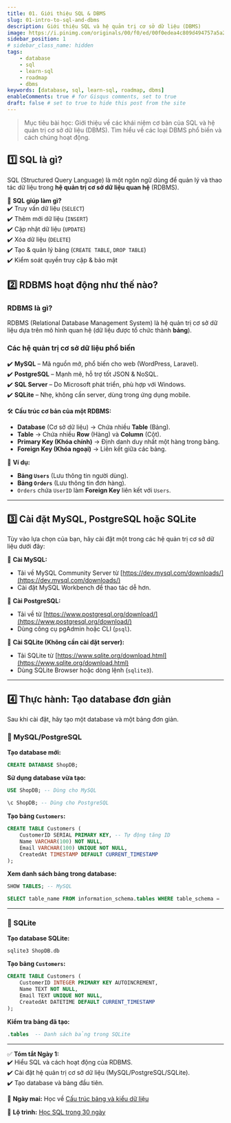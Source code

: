 ```yaml
---
title: 01. Giới thiệu SQL & DBMS
slug: 01-intro-to-sql-and-dbms
description: Giới thiệu SQL và hệ quản trị cơ sở dữ liệu (DBMS)
image: https://i.pinimg.com/originals/00/f0/ed/00f0edea4c809d494757a5a251291cfe.jpg
sidebar_position: 1
# sidebar_class_name: hidden
tags:
    - database
    - sql
    - learn-sql
    - roadmap
    - dbms
keywords: [database, sql, learn-sql, roadmap, dbms]
enableComments: true # for Gisqus comments, set to true
draft: false # set to true to hide this post from the site
---
```


> Mục tiêu bài học: Giới thiệu về các khái niệm cơ bản của SQL và hệ quản trị cơ sở dữ liệu (DBMS). Tìm hiểu về các loại DBMS phổ biến và cách chúng hoạt động.

## **1️⃣ SQL là gì?**  
SQL (Structured Query Language) là một ngôn ngữ dùng để quản lý và thao tác dữ liệu trong **hệ quản trị cơ sở dữ liệu quan hệ** (RDBMS).  

🔹 **SQL giúp làm gì?**  
✔️ Truy vấn dữ liệu (`SELECT`)  
✔️ Thêm mới dữ liệu (`INSERT`)  
✔️ Cập nhật dữ liệu (`UPDATE`)  
✔️ Xóa dữ liệu (`DELETE`)  
✔️ Tạo & quản lý bảng (`CREATE TABLE`, `DROP TABLE`)  
✔️ Kiểm soát quyền truy cập & bảo mật  

## **2️⃣ RDBMS hoạt động như thế nào?**  
### RDBMS là gì?
RDBMS (Relational Database Management System) là hệ quản trị cơ sở dữ liệu dựa trên mô hình quan hệ (dữ liệu được tổ chức thành **bảng**).  

### Các hệ quản trị cơ sở dữ liệu phổ biến  
✔️ **MySQL** – Mã nguồn mở, phổ biến cho web (WordPress, Laravel).  
✔️ **PostgreSQL** – Mạnh mẽ, hỗ trợ tốt JSON & NoSQL.  
✔️ **SQL Server** – Do Microsoft phát triển, phù hợp với Windows.  
✔️ **SQLite** – Nhẹ, không cần server, dùng trong ứng dụng mobile.  

🛠 **Cấu trúc cơ bản của một RDBMS:**  
- **Database** (Cơ sở dữ liệu) → Chứa nhiều **Table** (Bảng).  
- **Table** → Chứa nhiều **Row** (Hàng) và **Column** (Cột).  
- **Primary Key (Khóa chính)** → Định danh duy nhất một hàng trong bảng.  
- **Foreign Key (Khóa ngoại)** → Liên kết giữa các bảng.  

📌 **Ví dụ:**  
- **Bảng `Users`** (Lưu thông tin người dùng).  
- **Bảng `Orders`** (Lưu thông tin đơn hàng).  
- `Orders` chứa `UserID` làm **Foreign Key** liên kết với `Users`.  

---

## **3️⃣ Cài đặt MySQL, PostgreSQL hoặc SQLite**  
Tùy vào lựa chọn của bạn, hãy cài đặt một trong các hệ quản trị cơ sở dữ liệu dưới đây:  

🔹 **Cài MySQL:**  
- Tải về MySQL Community Server từ [https://dev.mysql.com/downloads/](https://dev.mysql.com/downloads/)  
- Cài đặt MySQL Workbench để thao tác dễ hơn.  

🔹 **Cài PostgreSQL:**  
- Tải về từ [https://www.postgresql.org/download/](https://www.postgresql.org/download/)  
- Dùng công cụ pgAdmin hoặc CLI (`psql`).  

🔹 **Cài SQLite (Không cần cài đặt server):**  
- Tải SQLite từ [https://www.sqlite.org/download.html](https://www.sqlite.org/download.html)  
- Dùng SQLite Browser hoặc dòng lệnh (`sqlite3`).  

---

## **4️⃣ Thực hành: Tạo database đơn giản**  
Sau khi cài đặt, hãy tạo một database và một bảng đơn giản.

### 📌 MySQL/PostgreSQL 
**Tạo database mới:**  
```sql
CREATE DATABASE ShopDB;
```
**Sử dụng database vừa tạo:**  
```sql
USE ShopDB; -- Dùng cho MySQL
```
```sql
\c ShopDB; -- Dùng cho PostgreSQL
```
**Tạo bảng `Customers`:**  
```sql
CREATE TABLE Customers (
    CustomerID SERIAL PRIMARY KEY, -- Tự động tăng ID
    Name VARCHAR(100) NOT NULL,
    Email VARCHAR(100) UNIQUE NOT NULL,
    CreatedAt TIMESTAMP DEFAULT CURRENT_TIMESTAMP
);
```
**Xem danh sách bảng trong database:**  
```sql
SHOW TABLES; -- MySQL  
```
```sql
SELECT table_name FROM information_schema.tables WHERE table_schema = 'public'; -- PostgreSQL  
```

---

### 📌 SQLite
**Tạo database SQLite:**  
```sh
sqlite3 ShopDB.db
```
**Tạo bảng `Customers`:**  
```sql
CREATE TABLE Customers (
    CustomerID INTEGER PRIMARY KEY AUTOINCREMENT,
    Name TEXT NOT NULL,
    Email TEXT UNIQUE NOT NULL,
    CreatedAt DATETIME DEFAULT CURRENT_TIMESTAMP
);
```
**Kiểm tra bảng đã tạo:**  
```sql
.tables  -- Danh sách bảng trong SQLite  
```

---

✅ **Tóm tắt Ngày 1:**  
✔️ Hiểu SQL và cách hoạt động của RDBMS.  
✔️ Cài đặt hệ quản trị cơ sở dữ liệu (MySQL/PostgreSQL/SQLite).  
✔️ Tạo database và bảng đầu tiên.  

🚀 **Ngày mai:** Học về [Cấu trúc bảng và kiểu dữ liệu](02.%20Table%20structure%20and%20data%20types.md)

📌 **Lộ trình:** [Học SQL trong 30 ngày](00.%2030-Day%20SQL%20Learning%20Roadmap.md)